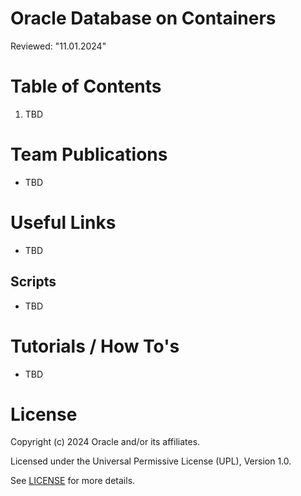 # Oracle Database on Containers
Reviewed: "11.01.2024"



# Table of Contents
 
1. TBD 

 
# Team Publications
- TBD

# Useful Links
- TBD

## Scripts
- TBD

# Tutorials / How To's
- TBD


# License

Copyright (c) 2024 Oracle and/or its affiliates.

Licensed under the Universal Permissive License (UPL), Version 1.0.

See [LICENSE](https://github.com/oracle-devrel/technology-engineering/blob/main/LICENSE) for more details.
